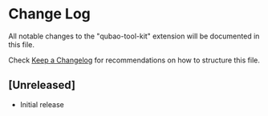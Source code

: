 # Change Log

All notable changes to the "qubao-tool-kit" extension will be documented in this file.

Check [Keep a Changelog](http://keepachangelog.com/) for recommendations on how to structure this file.

## [Unreleased]

- Initial release